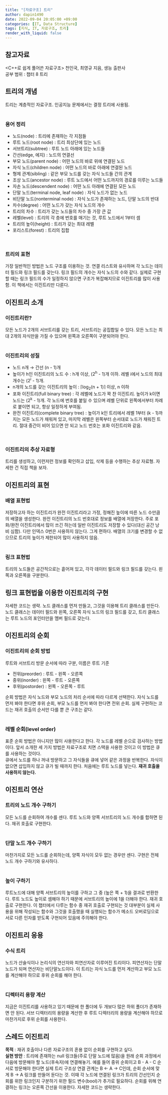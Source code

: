 ```yaml
---
title: "[자료구조] 트리"
author: dapin1490
date: 2022-09-04 20:05:00 +09:00
categories: [IT, Data Structure]
tags: [지식, IT, 자료구조, 트리]
render_with_liquid: false
---
```



<h2>참고자료</h2>
&lt;C++로 쉽게 풀어쓴 자료구조&gt; 천인국, 최영규 지음, 생능 출판사<br>
공부 범위 : 챕터 8 트리


<h2>트리의 개념</h2>
트리는 계층적인 자료구조. 인공지능 문제에서는 결정 트리에 사용됨.<br>
<br>
<h3>용어 정리</h3>
<ul>
    <li>노드(node) : 트리에 존재하는 각 지점들</li>
    <li>루트 노드(root node) : 트리 최상단에 있는 노드</li>
    <li>서브트리(subtree) : 루트 노드 아래에 있는 노드들</li>
    <li>간선(edge, 에지) : 노드의 연결선</li>
    <li>부모 노드(parent node) : 어떤 노드의 바로 위에 연결된 노드</li>
    <li>자식 노드(children node) : 어떤 노드의 바로 아래에 연결된 노드</li>
    <li>형제 관계(sibling) : 같은 부모 노드를 갖는 자식 노드들 간의 관계</li>
    <li>조상 노드(ancestor node) : 루트 노드에서 어떤 노드까지의 경로를 이루는 노드들</li>
    <li>자손 노드(descendent node) : 어떤 노드 아래에 연결된 모든 노드</li>
    <li>단말 노드(terminal node, leaf node) : 자식 노드가 없는 노드</li>
    <li>비단말 노드(nonterminal node) : 자식 노드가 존재하는 노드, 단말 노드의 반대</li>
    <li>차수(degree) : 어떤 노드가 갖는 자식 노드의 개수</li>
    <li>트리의 차수 : 트리가 갖는 노드들의 차수 중 가장 큰 값</li>
    <li>레벨(level) : 트리의 각 층에 번호를 매기는 것, 루트 노드에서 1부터 셈</li>
    <li>트리의 높이(height) : 트리가 갖는 최대 레벨</li>
    <li>포리스트(forest) : 트리의 집합</li>
</ul>
<br>
<h3>트리의 표현</h3>
가장 일반적인 방법은 노드 구조를 이용하는 것. 연결 리스트와 유사하며 각 노드는 데이터 필드와 링크 필드를 갖는다. 링크 필드의 개수는 자식 노드의 수와 같다. 실제로 구현할 때는 링크 필드의 수가 일정하지 않으면 구조가 복잡해지므로 이진트리를 많이 사용함. 이 책에서는 이진트리만 다룬다.


<h2>이진트리 소개</h2>
<h3>이진트리란?</h3>
모든 노드가 2개의 서브트리를 갖는 트리, 서브트리는 공집합일 수 있다. 모든 노드는 최대 2개의 자식만을 가질 수 있으며 왼쪽과 오른쪽이 구분되어야 한다.<br>
<br>
<h3>이진트리의 성질</h3>
<ul>
    <li>노드 n개 → 간선 (n - 1)개</li>
    <li>높이가 h인 이진트리의 노드 수 : h개 이상, (2<sup>h</sup> - 1)개 이하. 레벨 i에서 노드의 최대 개수는 (2<sup>i</sup> - 1)개.</li>
    <li>n개의 노드를 갖는 이진트리의 높이 : ⌈log<sub>2</sub>(n + 1)⌉ 이상, n 이하</li>
    <li>포화 이진트리(full binary tree) : 각 레벨에 노드가 꽉 찬 이진트리. 높이가 k이면 노드는 (2<sup>k</sup> - 1)개. 각 노드에 번호를 붙일 수 있으며 레벨 단위로 왼쪽에서부터 차례로 붙이면 되고, 항상 일정하게 부여됨.</li>
    <li>완전 이진트리(complete binary tree) : 높이가 k인 트리에서 레벨 1부터 (k - 1)까지는 모든 노드가 채워져 있고, 마지막 레벨은 왼쪽부터 순서대로 노드가 채워진 트리. 절대 중간이 비어 있으면 안 되고 노드 번호는 포화 이진트리와 같음.</li>
</ul>
<br>
<h3>이진트리의 추상 자료형</h3>
트리를 생성하고, 이런저런 정보를 확인하고 삽입, 삭제 등을 수행하는 추상 자료형. 자세한 건 직접 책을 보자.


<h2>이진트리의 표현</h2>
<h3>배열 표현법</h3>
저장하고자 하는 이진트리가 완전 이진트리라고 가정, 정해진 높이에 따른 노드 수만큼의 배열을 생성한다. 완전 이진트리의 노드 번호대로 정보를 배열에 저장한다. 주로 포화/완전 이진트리에서 많이 쓰긴 하는데 일반 이진트리도 저장할 수 있다(대신 공간 낭비 심함). 다만 인덱스 0번은 사용하지 않는다. 그게 편하다. 배열의 크기를 변경할 수 없으므로 트리의 높이가 제한되어 많이 사용하지 않음.<br>
<br>
<h3>링크 표현법</h3>
트리의 노드들은 공간적으로는 흩어져 있고, 각각 데이터 필드와 링크 필드를 갖는다. 왼쪽과 오른쪽을 구분한다.


<h2>링크 표현법을 이용한 이진트리의 구현</h2>
자세한 코드는 생략. 노드 클래스를 먼저 만들고, 그것을 이용해 트리 클래스를 만든다. 노드 클래스는 데이터 필드와 왼쪽, 오른쪽 자식 노드의 링크 필드를 갖고, 트리 클래스는 루트 노드의 포인터만을 멤버 필드로 갖는다.


<h2>이진트리의 순회</h2>
<h3>이진트리의 순회 방법</h3>
루트와 서브트리 방문 순서에 따라 구분, 이름은 루트 기준
<ul>
    <li>전위(preorder) : 루트 - 왼쪽 - 오른쪽</li>
    <li>중위(inorder) : 왼쪽 - 루트 - 오른쪽</li>
    <li>후위(postorder) : 왼쪽 - 오른쪽 - 루트</li>
</ul>
순회 방법은 자식 노드와 부모 노드의 처리 순서에 따라 다르게 선택한다. 자식 노드를 먼저 봐야 한다면 후위 순회, 부모 노드를 먼저 봐야 한다면 전위 순회. 실제 구현하는 코드는 재귀 호출의 순서만 다를 뿐 큰 구조는 같다.<br>
<br>
<h3>레벨 순회(level order)</h3>
표준 순회 방법은 아니지만 많이 사용한다고 한다. 각 노드를 레벨 순으로 검사하는 방법이다. 앞서 소개한 세 가지 방법은 자료구조로 치면 스택을 사용한 것이고 이 방법은 큐를 사용하는 것이다.<br>
큐에서 노드를 하나 꺼내 방문하고 그 자식들을 큐에 넣어 같은 과정을 반복한다. 자식이 없으면 삽입하지 않고 큐가 빌 때까지 한다. 처음에는 루트 노드를 넣는다. <strong>재귀 호출을 사용하지 않는다.</strong>


<h2>이진트리 연산</h2>
<h3>트리의 노드 개수 구하기</h3>
모든 노드를 순회하여 개수를 센다. 루트 노드와 양쪽 서브트리의 노드 개수를 합하면 된다. 재귀 호출로 구현한다.<br>
<br>
<h3>단말 노드 개수 구하기</h3>
마찬가지로 모든 노드를 순회하는데, 양쪽 자식이 모두 없는 경우만 센다. 구현은 전체 노드 개수 구하기와 유사하다.<br>
<br>
<h3>높이 구하기</h3>
루트노드에 대해 양쪽 서브트리의 높이를 구하고 그 중 (높은 쪽 + 1)을 결과로 반환한다. 루트 노드도 높이로 셈해야 하기 때문에 서브트리의 높이에 1을 더해야 한다. 재귀 호출로 구현한다. 이 챕터에서 다루는 함수 중 재귀 호출로 구현되는 것 대부분이 실제 사용을 위해 작성되는 함수와 그것을 호출했을 때 실행되는 함수가 메소드 오버로딩으로 서로 다른 인자를 받도록 구현되어 있음에 주의해야 한다.


<h2>이진트리 응용</h2>
<h3>수식 트리</h3>
노드가 산술식이나 논리식의 연산자와 피연산자로 이루어진 트리이다. 피연산자는 단말 노드가 되며 연산자는 비단말노드이다. 이 트리는 자식 노드를 먼저 계산하고 부모 노드를 계산해야 하므로 후위 순회를 해야 한다.<br>
<br>
<h3>디렉터리 용량 계산</h3>
지금은 이진트리를 사용하고 있기 때문에 한 폴더에 두 개보다 많은 하위 폴더가 존재하면 안 된다. 서브 디렉터리의 용량을 계산한 후 루트 디렉터리의 용량을 계산해야 하므로 마찬가지로 후위 순회를 사용한다.


<h2>스레드 이진트리</h2>
<strong>목적</strong> : 재귀 호출이나 다른 자료구조의 혼용 없이 순회를 구현하고 싶다.<br>
<strong>실현 방안</strong> : 트리에 존재하는 null 링크들(주로 단말 노드에 많음)을 원래 순회 과정에서 다음에 방문해야 할 노드(후속자)에 연결해놓기. 예를 들어 중위 순회이고 B - A - C 순서로 방문해야 한다면 실제 트리 구조상 연결 관계는 B ← A → C인데, 순회 순서에 맞게 B → A 링크를 만들어 둔다는 것. 이때 각 노드에 연결된 링크가 트리의 간선인지 순회를 위한 링크인지 구분하기 위한 필드 변수(bool)가 추가로 필요하다. 순회를 위해 연결하는 링크는 오른쪽 간선을 이용한다. 자세한 코드는 생략한다.
